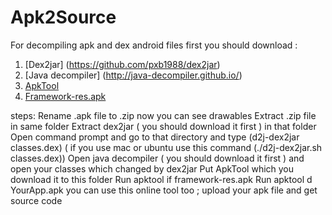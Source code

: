 # Apk2Source
For decompiling apk and dex android files first you should download :
1. [Dex2jar] (https://github.com/pxb1988/dex2jar)
2. [Java decompiler] (http://java-decompiler.github.io/)
3. [ApkTool](https://ibotpeaches.github.io/Apktool/install/)
4. [Framework-res.apk](https://androidfilehost.com/?fid=23212708291677144)

steps:
Rename .apk file to .zip 
now you can see drawables
Extract .zip file in same folder
Extract dex2jar ( you should download it first ) in that folder
Open command prompt and go to that directory and type (d2j-dex2jar classes.dex) 
	( if you use mac or ubuntu use this command (./d2j-dex2jar.sh classes.dex))
Open java decompiler ( you should download it first ) and open your classes which changed by dex2jar
Put ApkTool which you download it to this folder
Run apktool if framework-res.apk
Run apktool d YourApp.apk
you can use this online tool too ; upload your apk file and get source code 
